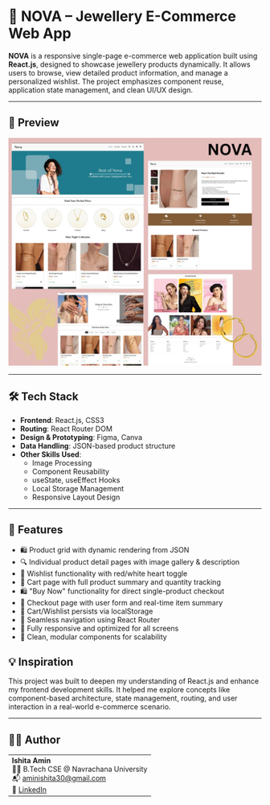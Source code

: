 # 💎 NOVA – Jewellery E-Commerce Web App

**NOVA** is a responsive single-page e-commerce web application built using **React.js**, designed to showcase jewellery products dynamically. It allows users to browse, view detailed product information, and manage a personalized wishlist. The project emphasizes component reuse, application state management, and clean UI/UX design.

---

## 📸 Preview

![project overview](1.jpg)

---

## 🛠️ Tech Stack

- **Frontend**: React.js, CSS3
- **Routing**: React Router DOM
- **Design & Prototyping**: Figma, Canva
- **Data Handling**: JSON-based product structure
- **Other Skills Used**:
  - Image Processing
  - Component Reusability
  - useState, useEffect Hooks
  - Local Storage Management
  - Responsive Layout Design

---

## 🚀 Features

- 🛍️ Product grid with dynamic rendering from JSON  
- 🔍 Individual product detail pages with image gallery & description  
- 💖 Wishlist functionality with red/white heart toggle  
- 🛒 Cart page with full product summary and quantity tracking  
- 🛍️ "Buy Now" functionality for direct single-product checkout  
- 💸 Checkout page with user form and real-time item summary  
- 🧹 Cart/Wishlist persists via localStorage  
- 🔁 Seamless navigation using React Router  
- 📱 Fully responsive and optimized for all screens  
- 🧩 Clean, modular components for scalability  


## 💡 Inspiration

This project was built to deepen my understanding of React.js and enhance my frontend development skills. It helped me explore concepts like component-based architecture, state management, routing, and user interaction in a real-world e-commerce scenario.

---
## 🙋‍♀️ Author

<table>
  <tr>
    <td>
      <strong>Ishita Amin</strong><br/>
      👩‍💻 B.Tech CSE @ Navrachana University<br/>
      📬 <a href="mailto:aminishita30@gmail.com">aminishita30@gmail.com</a><br/>
      🔗 <a href="[https://linkedin.com/in/ishitaamin](https://www.linkedin.com/in/ishita-amin-841726253)" target="_blank">LinkedIn</a><br/>
    </td>
  </tr>
</table>



